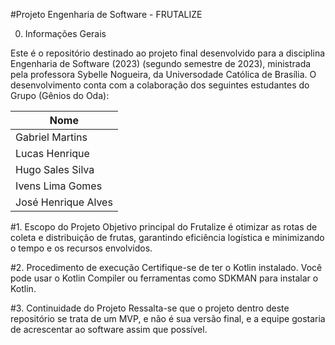 #Projeto Engenharia de Software - FRUTALIZE

0. Informações Gerais
   
Este é o repositório destinado ao projeto final desenvolvido para a disciplina  Engenharia de Software (2023) (segundo semestre de 2023), ministrada pela professora Sybelle Nogueira, da Universodade Católica de Brasília. O desenvolvimento conta com a colaboração dos seguintes estudantes do Grupo (Gênios do Oda):


|       Nome          |      
|---------------------|
| Gabriel  Martins    |  
| Lucas Henrique      |              
| Hugo Sales Silva    |            
| Ivens Lima Gomes    |                     
| José Henrique Alves |                     

#1. Escopo do Projeto
Objetivo principal do Frutalize é otimizar as rotas de coleta e distribuição de frutas, garantindo eficiência logística e minimizando o tempo e os recursos envolvidos.

#2. Procedimento de execução
Certifique-se de ter o Kotlin instalado. Você pode usar o Kotlin Compiler ou ferramentas como SDKMAN para instalar o Kotlin.

#3. Continuidade do Projeto
Ressalta-se que o projeto dentro deste repositório se trata de um MVP, e não é sua versão final, e a equipe gostaria de acrescentar ao software assim que possível.

